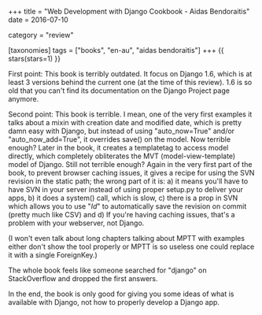 +++
title = "Web Development with Django Cookbook - Aidas Bendoraitis"
date = 2016-07-10

category = "review"

[taxonomies]
tags = ["books", "en-au", "aidas bendoraitis"]
+++
{{ stars(stars=1) }}

First point: This book is terribly outdated. It focus on Django 1.6, which is at least 3 versions behind the current one (at the time of this review). 1.6 is so old that you can't find its documentation on the Django Project page anymore.

Second point: This book is terrible. I mean, one of the very first examples it talks about a mixin with creation date and modified date, which is pretty damn easy with Django, but instead of using "auto_now=True" and/or "auto_now_add=True", it overrides save() on the model. Now terrible enough? Later in the book, it creates a templatetag to access model directly, which completely obliterates the MVT (model-view-template) model of Django. Still not terrible enough? Again in the very first part of the book, to prevent browser caching issues, it gives a recipe for using the SVN revision in the static path; the wrong part of it is: a) it means you'll have to have SVN in your server instead of using proper setup.py to deliver your apps, b) it does a system() call, which is slow, c) there is a prop in SVN which allows you to use "$Id$" to automatically save the revision on commit (pretty much like CSV) and d) If you're having caching issues, that's a problem with your webserver, not Django.

(I won't even talk about long chapters talking about MPTT with examples either don't show the tool properly or MPTT is so useless one could replace it with a single ForeignKey.)

The whole book feels like someone searched for "django" on StackOverflow and dropped the first answers.

In the end, the book is only good for giving you some ideas of what is available with Django, not how to properly develop a Django app.